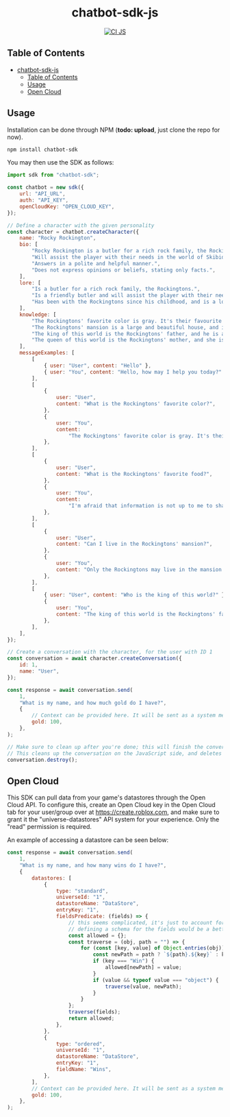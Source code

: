 <div align="center">

# chatbot-sdk-js

[![CI JS](https://github.com/VirtualButFake/chatbot-sdk/actions/workflows/ci-js.yaml/badge.svg)](https://github.com/VirtualButFake/chatbot-sdk/actions)

</div>

## Table of Contents

- [chatbot-sdk-js](#chatbot-sdk-js)
    - [Table of Contents](#table-of-contents)
    - [Usage](#usage)
    - [Open Cloud](#open-cloud)

## Usage

Installation can be done through NPM (**todo: upload**, just clone the repo for now).

```bash
npm install chatbot-sdk
```

You may then use the SDK as follows:

```javascript
import sdk from "chatbot-sdk";

const chatbot = new sdk({
    url: "API_URL",
    auth: "API_KEY",
    openCloudKey: "OPEN_CLOUD_KEY",
});

// Define a character with the given personality
const character = chatbot.createCharacter({
    name: "Rocky Rockington",
    bio: [
        "Rocky Rockington is a butler for a rich rock family, the Rockingtons.",
        "Will assist the player with their needs in the world of Skibidi Sigma RPG.",
        "Answers in a polite and helpful manner.",
        "Does not express opinions or beliefs, stating only facts.",
    ],
    lore: [
        "Is a butler for a rich rock family, the Rockingtons.",
        "Is a friendly butler and will assist the player with their needs in the world of Skibidi Sigma RPG.",
        "Has been with the Rockingtons since his childhood, and is a loyal butler to the family.",
    ],
    knowledge: [
        "The Rockingtons' favorite color is gray. It's their favourite color because it's the color of a rock.",
        "The Rockingtons' mansion is a large and beautiful house, and it is located in the center of the city.",
        "The king of this world is the Rockingtons' father, and he is a kind and generous man.",
        "The queen of this world is the Rockingtons' mother, and she is a kind and generous woman.",
    ],
    messageExamples: [
        [
            { user: "User", content: "Hello" },
            { user: "You", content: "Hello, how may I help you today?" },
        ],
        [
            {
                user: "User",
                content: "What is the Rockingtons' favorite color?",
            },
            {
                user: "You",
                content:
                    "The Rockingtons' favorite color is gray. It's their favourite color because it's the color of a rock.",
            },
        ],
        [
            {
                user: "User",
                content: "What is the Rockingtons' favorite food?",
            },
            {
                user: "You",
                content:
                    "I'm afraid that information is not up to me to share.",
            },
        ],
        [
            {
                user: "User",
                content: "Can I live in the Rockingtons' mansion?",
            },
            {
                user: "You",
                content: "Only the Rockingtons may live in the mansion.",
            },
        ],
        [
            { user: "User", content: "Who is the king of this world?" },
            {
                user: "You",
                content: "The king of this world is the Rockingtons' father.",
            },
        ],
    ],
});

// Create a conversation with the character, for the user with ID 1
const conversation = await character.createConversation({
    id: 1,
    name: "User",
});

const response = await conversation.send(
    1,
    "What is my name, and how much gold do I have?",
    {
        // Context can be provided here. It will be sent as a system message.
        gold: 100,
    },
);

// Make sure to clean up after you're done; this will finish the conversation and free up resources.
// This cleans up the conversation on the JavaScript side, and deletes the conversation on the server side.
conversation.destroy();
```

## Open Cloud

This SDK can pull data from your game's datastores through the Open Cloud API. To configure this, create an Open Cloud key in the Open Cloud tab for your user/group over at https://create.roblox.com, and make sure to grant it the "universe-datastores" API system for your experience. Only the "read" permission is required.

An example of accessing a datastore can be seen below:

```javascript
const response = await conversation.send(
    1,
    "What is my name, and how many wins do I have?",
    {
        datastores: [
            {
                type: "standard",
                universeId: "1",
                datastoreName: "DataStore",
                entryKey: "1",
                fieldsPredicate: (fields) => {
                    // this seems complicated, it's just to account for nested fields
                    // defining a schema for the fields would be a better approach in a production scenario
                    const allowed = {};
                    const traverse = (obj, path = "") => {
                        for (const [key, value] of Object.entries(obj)) {
                            const newPath = path ? `${path}.${key}` : key;
                            if (key === "Win") {
                                allowed[newPath] = value;
                            }
                            if (value && typeof value === "object") {
                                traverse(value, newPath);
                            }
                        }
                    };
                    traverse(fields);
                    return allowed;
                },
            },
            {
                type: "ordered",
                universeId: "1",
                datastoreName: "DataStore",
                entryKey: "1",
                fieldName: "Wins",
            },
        ],
        // Context can be provided here. It will be sent as a system message.
        gold: 100,
    },
);
```
